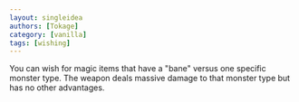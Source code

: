 ```yaml
---
layout: singleidea
authors: [Tokage]
category: [vanilla]
tags: [wishing]
---
```

You can wish for magic items that have a "bane" versus one specific monster type. The weapon deals massive damage to that monster type but has no other advantages.
